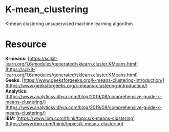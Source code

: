 # K-mean_clustering
K-mean clustering unsupervised machine learning algorithm

# Resource
**K-means:** [https://scikit-learn.org/1.6/modules/generated/sklearn.cluster.KMeans.html](https://scikit-learn.org/1.6/modules/generated/sklearn.cluster.KMeans.html)  
**Geeks:** [https://www.geeksforgeeks.org/k-means-clustering-introduction/](https://www.geeksforgeeks.org/k-means-clustering-introduction/)  
**Analytics:** [https://www.analyticsvidhya.com/blog/2019/08/comprehensive-guide-k-means-clustering/](https://www.analyticsvidhya.com/blog/2019/08/comprehensive-guide-k-means-clustering/)  
**IBM:** [https://www.ibm.com/think/topics/k-means-clustering](https://www.ibm.com/think/topics/k-means-clustering)
